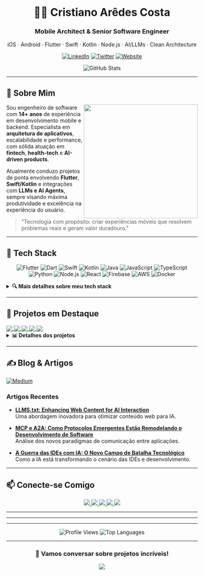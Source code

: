 # <div align="center">👨‍💻 Cristiano Arêdes Costa</div>

<div align="center">
  <h3>Mobile Architect & Senior Software Engineer</h3>
  <p>iOS · Android · Flutter · Swift · Kotlin · Node.js · AI/LLMs · Clean Architecture</p>
</div>

<div align="center">
  
  [![LinkedIn](https://img.shields.io/badge/LinkedIn-0077B5?style=for-the-badge&logo=linkedin&logoColor=white)](https://www.linkedin.com/in/cristianoaredes/)
  [![Twitter](https://img.shields.io/badge/Twitter-1DA1F2?style=for-the-badge&logo=twitter&logoColor=white)](https://twitter.com/cristianoaredes)
  [![Website](https://img.shields.io/badge/Website-28B463?style=for-the-badge&logo=About.me&logoColor=white)](https://aredes.me)
  
</div>

<div align="center">
  <img src="https://github-readme-stats.vercel.app/api?username=cristianoaredes&show_icons=true&theme=tokyonight" alt="GitHub Stats" />
</div>

---

## 📖 Sobre Mim

<img align="right" width="300" src="https://github-readme-streak-stats.herokuapp.com/?user=cristianoaredes&theme=tokyonight" />

Sou engenheiro de software com **14+ anos** de experiência em desenvolvimento mobile e backend. Especialista em **arquitetura de aplicativos**, escalabilidade e performance, com sólida atuação em **fintech**, **health-tech** e **AI-driven products**. 

Atualmente conduzo projetos de ponta envolvendo **Flutter**, **Swift/Kotlin** e integrações com **LLMs e AI Agents**, sempre visando máxima produtividade e excelência na experiência do usuário.

> "Tecnologia com propósito: criar experiências móveis que resolvem problemas reais e geram valor duradouro."

---

## 🔧 Tech Stack

<div align="center">

  ![Flutter](https://img.shields.io/badge/Flutter-02569B?style=for-the-badge&logo=flutter&logoColor=white)
  ![Dart](https://img.shields.io/badge/Dart-0175C2?style=for-the-badge&logo=dart&logoColor=white)
  ![Swift](https://img.shields.io/badge/Swift-FA7343?style=for-the-badge&logo=swift&logoColor=white)
  ![Kotlin](https://img.shields.io/badge/Kotlin-0095D5?style=for-the-badge&logo=kotlin&logoColor=white)
  ![Java](https://img.shields.io/badge/Java-ED8B00?style=for-the-badge&logo=openjdk&logoColor=white)
  ![JavaScript](https://img.shields.io/badge/JavaScript-F7DF1E?style=for-the-badge&logo=javascript&logoColor=black)
  ![TypeScript](https://img.shields.io/badge/TypeScript-007ACC?style=for-the-badge&logo=typescript&logoColor=white)
  ![Python](https://img.shields.io/badge/Python-3776AB?style=for-the-badge&logo=python&logoColor=white)
  ![Node.js](https://img.shields.io/badge/Node.js-339933?style=for-the-badge&logo=node.js&logoColor=white)
  ![React](https://img.shields.io/badge/React-20232A?style=for-the-badge&logo=react&logoColor=61DAFB)
  ![Firebase](https://img.shields.io/badge/Firebase-FFCA28?style=for-the-badge&logo=firebase&logoColor=black)
  ![AWS](https://img.shields.io/badge/AWS-232F3E?style=for-the-badge&logo=amazon-aws&logoColor=white)
  ![Docker](https://img.shields.io/badge/Docker-2496ED?style=for-the-badge&logo=docker&logoColor=white)
  
</div>

<details>
  <summary><b>🔍 Mais detalhes sobre meu tech stack</b></summary>
  <br>
  
  ### Mobile Nativo
  - Swift · Objective-C · Kotlin · Java
  
  ### Multiplataforma
  - Flutter · Dart · React Native · Xamarin.Forms
  
  ### Arquiteturas
  - Clean Architecture · MVVM · BLoC · Modularização
  
  ### Backend & API
  - Node.js · Express · FastAPI · GraphQL · REST
  
  ### Cloud & DevOps
  - AWS (Lambda · S3 · DynamoDB) · Firebase · Docker · Kubernetes · CI/CD (Fastlane · GitHub Actions · Jenkins)
  
  ### AI & ML
  - OpenAI · LangChain · RAG · Vector DBs · CrewAI · AI Agents
  
  ### Banco de Dados
  - MongoDB · PostgreSQL · SQLite · Realm · Firestore
  
  ### Testes & QA
  - XCTest · Espresso · Flutter Driver · Mockito
  
  ### Versionamento
  - Git · GitFlow · GitHub · GitLab
</details>

---

## 🚀 Projetos em Destaque

<div class="projects-grid">

  <a href="https://recyco.app/">
    <img align="center" src="https://github-readme-stats.vercel.app/api/pin/?username=cristianoaredes&repo=recyco-app&theme=tokyonight" />
  </a>
  <a href="https://github.com/cristianoaredes/super-app-flutter-sample">
    <img align="center" src="https://github-readme-stats.vercel.app/api/pin/?username=cristianoaredes&repo=super-app-flutter-sample&theme=tokyonight" />
  </a>
  <a href="https://github.com/cristianoaredes/AnythingToLLMs.txt">
    <img align="center" src="https://github-readme-stats.vercel.app/api/pin/?username=cristianoaredes&repo=AnythingToLLMs.txt&theme=tokyonight" />
  </a>
  <a href="https://github.com/cristianoaredes/NodeForge-API">
    <img align="center" src="https://github-readme-stats.vercel.app/api/pin/?username=cristianoaredes&repo=NodeForge-API&theme=tokyonight" />
  </a>
  <a href="https://github.com/cristianoaredes/codemodel-cli">
    <img align="center" src="https://github-readme-stats.vercel.app/api/pin/?username=cristianoaredes&repo=codemodel-cli&theme=tokyonight" />
  </a>

</div>

<details>
  <summary><b>📊 Detalhes dos projetos</b></summary>
  <br>
  
  | Projeto | Descrição | Tech Highlights |
  | --- | --- | --- |
  | [Recyco.app](https://recyco.app/) | App de reciclagem com classificação de resíduos via IA | Flutter · Node.js · FastAPI · AWS Bedrock · Vector DB |
  | [Super App Demo](https://github.com/cristianoaredes/super-app-flutter-sample) | "Super App" modular com GoRouter e GetIt | Flutter · Modular · BLoC |
  | [AnythingToLLMs.txt](https://github.com/cristianoaredes/AnythingToLLMs.txt) | Conversor de documentos otimizado para modelos de linguagem | Python · FastAPI · Docker · PDF · DOCX · HTML |
  | [NodeForge-API](https://github.com/cristianoaredes/NodeForge-API) | API para construção de fluxos de processamento de dados | Node.js · REST API · Data Processing |
  | [Codemodel CLI](https://github.com/cristianoaredes/codemodel-cli) | Interface CLI para geração de código com modelos de IA | Python · CLI · Code Generation · AI Models |
</details>

---

## ✍️ Blog & Artigos

<div>
  <a href="https://medium.com/@cristianoaredes" target="_blank">
    <img src="https://img.shields.io/badge/Medium-12100E?style=for-the-badge&logo=medium&logoColor=white" alt="Medium">
  </a>
</div>

### Artigos Recentes

* **[LLMS.txt: Enhancing Web Content for AI Interaction](https://medium.com/@cristianoaredes/llms-txt-enhancing-web-content-for-ai-interaction-9ae0f80c6da6)**
  <br>Uma abordagem inovadora para otimizar conteúdo web para IA.

* **[MCP e A2A: Como Protocolos Emergentes Estão Remodelando o Desenvolvimento de Software](https://medium.com/@cristianoaredes/mcp-e-a2a-como-protocolos-emergentes-est%C3%A3o-remodelando-o-desenvolvimento-de-software-a0431e096c53)**
  <br>Análise dos novos paradigmas de comunicação entre aplicações.

* **[A Guerra das IDEs com IA: O Novo Campo de Batalha Tecnológico](https://medium.com/@cristianoaredes/a-guerra-das-ides-com-ia-o-novo-campo-de-batalha-tecnol%C3%B3gico-e0389ecda32c)**
  <br>Como a IA está transformando o cenário das IDEs e desenvolvimento.

---

## 📫 Conecte-se Comigo  

<div align="center">
  
  <a href="https://aredes.me">
    <img src="https://img.shields.io/badge/Website-aredes.me-28B463?style=for-the-badge" />
  </a>
  <a href="https://www.linkedin.com/in/cristianoaredes/">
    <img src="https://img.shields.io/badge/LinkedIn-cristianoaredes-0A66C2?style=for-the-badge&logo=linkedin" />
  </a>
  <a href="mailto:cristianoaredes@icloud.com">
    <img src="https://img.shields.io/badge/Email-cristianoaredes@icloud.com-D14836?style=for-the-badge&logo=gmail" />
  </a>
  <a href="https://wa.me/5511952732247">
    <img src="https://img.shields.io/badge/WhatsApp-+55_11_95273_2247-25D366?style=for-the-badge&logo=whatsapp" />
  </a>
  <a href="https://twitter.com/cristianoaredes">
    <img src="https://img.shields.io/badge/Twitter-@cristianoaredes-1DA1F2?style=for-the-badge&logo=twitter" />
  </a>
  
</div>

---

---

---

<div align="center">
  
  <img src="https://komarev.com/ghpvc/?username=cristianoaredes&style=flat-square&color=blue" alt="Profile Views"/>
  
  <img src="https://github-readme-stats.vercel.app/api/top-langs/?username=cristianoaredes&layout=compact&theme=tokyonight" alt="Top Languages" />
  
</div>

---

<div align="center">
  
  ### 💬 Vamos conversar sobre projetos incríveis!
  
  <a href="https://calendly.com/cristianoaredes/30min">
    <img src="https://img.shields.io/badge/Agende_uma_reunião-4285F4?style=for-the-badge&logo=google-calendar&logoColor=white" />
  </a>
  
</div>
